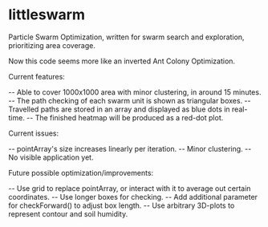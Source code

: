 # littleswarm
Particle Swarm Optimization, written for swarm search and exploration, prioritizing area coverage.

Now this code seems more like an inverted Ant Colony Optimization.

Current features:

--  Able to cover 1000x1000 area with minor clustering, in around 15 minutes.
--  The path checking of each swarm unit is shown as triangular boxes.
--  Travelled paths are stored in an array and displayed as blue dots in real-time.
--  The finished heatmap will be produced as a red-dot plot.

Current issues:

--  pointArray's size increases linearly per iteration.
--  Minor clustering.
--  No visible application yet.

Future possible optimization/improvements:

--  Use grid to replace pointArray, or interact with it to average out certain coordinates.
--  Use longer boxes for checking.
--  Add additional parameter for checkForward() to adjust box length.
--  Use arbitrary 3D-plots to represent contour and soil humidity.
